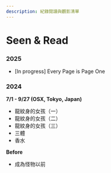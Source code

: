 ```yaml
---
description: 紀錄閱讀與觀影清單
---
```


# Seen & Read

### 2025

* \[In progress] Every Page is Page One

### 2024

**7/1 - 9/27 (OSX, Tokyo, Japan)**

* 龍紋身的女孩（一）
* 龍紋身的女孩（二）
* 龍紋身的女孩（三）
* 三體
* 香水

**Before**

* 成為怪物以前
